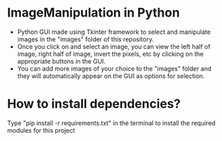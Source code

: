 # ImageManipulation in Python
- Python GUI made using Tkinter framework to select and manipulate images in the "images" folder of this repository. 
- Once you click on and select an image, you can view the left half of image, right half of image, invert the pixels, etc by clicking on the appropriate buttons in the GUI.
- You can add more images of your choice to the "images" folder and they will automatically appear on the GUI as options for selection.

# How to install dependencies?
Type "pip install -r requirements.txt" in the terminal to install the required modules for this project

